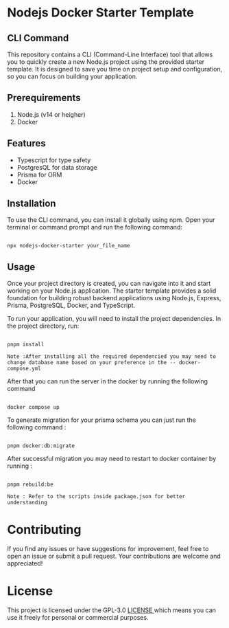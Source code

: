 # Nodejs Docker Starter Template

## CLI Command

This repository contains a CLI (Command-Line Interface) tool that allows you to quickly create a new Node.js project using the provided starter template. It is designed to save you time on project setup and configuration, so you can focus on building your application.

## Prerequirements 
1. Node.js (v14 or heigher)
2. Docker

## Features

- Typescript for type safety
- PostgresQL for data storage
- Prisma for ORM
- Docker

## Installation

To use the CLI command, you can install it globally using npm. Open your terminal or command prompt and run the following command:

```

npx nodejs-docker-starter your_file_name

```
## Usage

Once your project directory is created, you can navigate into it and start working on your Node.js application. The starter template provides a solid foundation for building robust backend applications using Node.js, Express, Prisma, PostgreSQL, Docker, and TypeScript.

To run your application, you will need to install the project dependencies. In the project directory, run:

```

pnpm install

```

`Note :After installing all the required dependencied you may need to change database name based on your preference in the -- docker-compose.yml`

After that you can run the server in the docker by running the following command

```

docker compose up

```

To generate  migration for your prisma schema you can just run the following command : 

```

pnpm docker:db:migrate

```

After successful migration you may need to restart to docker container by running : 
```

pnpm rebuild:be

```

`Note : Refer to the scripts inside package.json for better understanding`

# Contributing
If you find any issues or have suggestions for improvement, feel free to open an issue or submit a pull request. Your contributions are welcome and appreciated!

# License
This project is licensed under the GPL-3.0 [ LICENSE ](https://github.com/MunavvarSinan/nodejs-prisma-docker-postgres-starter/blob/main/License) which means you can use it freely for personal or commercial purposes.